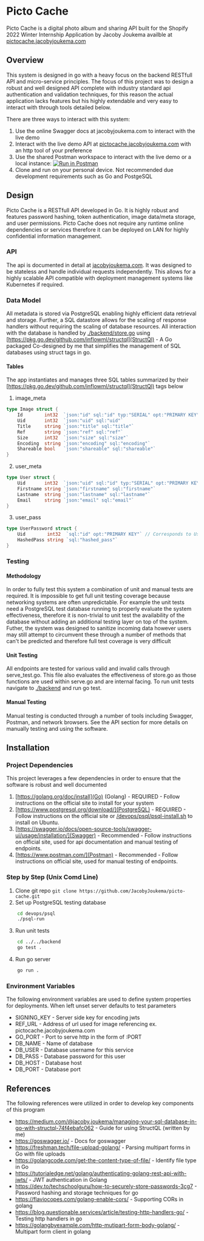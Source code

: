 # Picto Cache
Picto Cache is a digital photo album and sharing API built for the Shopify 2022 Winter Internship Application by Jacoby Joukema availble at [pictocache.jacobyjoukema.com](pictocache.jacobyjoukema.com)

## Overview
This system is designed in go with a heavy focus on the backend RESTfull API and micro-service principles. The focus of this project was to design a robust and well designed API complete with industry standard api authentication and validation techniques, for this reason the actual application lacks features but his highly extendable and very easy to interact with through tools detailed below.

There are three ways to interact with this system:

1. Use the online Swagger docs at jacobyjoukema.com to interact with the live demo
2. Interact with the live demo API at [pictocache.jacobyjoukema.com](pictocache.jacobyjoukema.com) with an http tool of your preference
3. Use the shared Postman workspace to interact with the live demo or a local instance: [![Run in Postman](https://run.pstmn.io/button.svg)](https://app.getpostman.com/run-collection/9043989-40ff35a4-5f77-47d8-a108-992eff445614?action=collection%2Ffork&collection-url=entityId%3D9043989-40ff35a4-5f77-47d8-a108-992eff445614%26entityType%3Dcollection)
4. Clone and run on your personal device. Not recommended due development requirements such as Go and PostgeSQL

## Design
Picto Cache is a RESTfull API developed in Go. It is highly robust and features password hashing, token authentication, image data/meta storage, and user permissions. Picto Cache does not require any runtime online dependencies or services therefore it can be deployed on LAN for highly confidential information management.

### API
The api is documented in detail at [jacobyjoukema.com](SwaggerDocs). It was designed to be stateless and handle individual requests independently. This allows for a highly scalable API compatible with deployment management systems like Kubernetes if required.

### Data Model
All metadata is stored via PostgreSQL enabling highly efficient data retrieval and storage. Further, a SQL datastore allows for the scaling of response handlers without requiring the scaling of database resources. All interaction with the database is handled by [./backend/store.go](backend/store.go) using [https://pkg.go.dev/github.com/inflowml/structql](StructQl) - A Go packaged Co-designed by me that simplifies the management of SQL databases using struct tags in go.

#### Tables
The app instantiates and manages three SQL tables summarized by their [https://pkg.go.dev/github.com/inflowml/structql](StructQl) tags below

1. image_meta
```go
type Image struct {
	Id        int32  `json:"id" sql:"id" typ:"SERIAL" opt:"PRIMARY KEY"`
	Uid       int32  `json:"uid" sql:"uid"`
	Title     string `json:"title" sql:"title"`
	Ref       string `json:"ref" sql:"ref"`
	Size      int32  `json:"size" sql:"size"`
	Encoding  string `json:"encoding" sql:"encoding"`
	Shareable bool   `json:"shareable" sql:"shareable"`
}
```
2. user_meta
```go
type User struct {
	Uid       int32  `json:"uid" sql:"id" typ:"SERIAL" opt:"PRIMARY KEY"`
	Firstname string `json:"firstname" sql:"firstname"`
	Lastname  string `json:"lastname" sql:"lastname"`
	Email     string `json:"email" sql:"email"`
}
```
3. user_pass
```go
type UserPassword struct {
	Uid        int32  `sql:"id" opt:"PRIMARY KEY"` // Corresponds to User Uid
	HashedPass string `sql:"hashed_pass"`
}
```

### Testing

#### Methodology
In order to fully test this system a combination of unit and manual tests are required. It is impossible to get full unit testing coverage because networking systems are often unpredictable. For example the unit tests need a PostgreSQL test database running to properly evaluate the system effectiveness, therefore it is non-trivial to unit test the availability of the database without adding an additional testing layer on top of the system. Futher, the system was designed to sanitize incoming data however users may still attempt to circumvent these through a number of methods that can't be predicted and therefore full test coverage is very difficult

#### Unit Testing
All endpoints are tested for various valid and invalid calls through serve_test.go. This file also evaluates the effectiveness of store.go as those functions are used within serve.go and are internal facing. To run unit tests navigate to [./backend](/backend) and run go test.

#### Manual Testing
Manual testing is conducted through a number of tools including Swagger, Postman, and network browsers. See the API section for more details on manually testing and using the software.

## Installation

### Project Dependencies
This project leverages a few dependencies in order to ensure that the software is robust and well documented

1. [https://golang.org/doc/install](Go) (Golang) - REQUIRED - Follow instructions on the official site to install for your system
2. [https://www.postgresql.org/download/](PostgreSQL) - REQUIRED - Follow instructions on the official site or [/devops/psql/psql-install.sh](/devops/psql/psql-install.sh) to install on Ubuntu.
3. [https://swagger.io/docs/open-source-tools/swagger-ui/usage/installation/](Swagger) - Recommended - Follow instructions on official site, used for api documentation and manual testing of endpoints.
4. [https://www.postman.com/](Postman) - Recommended - Follow instructions on official site, used for manual testing of endpoints.

### Step by Step (Unix Comd Line)
1. Clone git repo `git clone https://github.com/JacobyJoukema/picto-cache.git`
2. Set up PostgreSQL testing database
```bash
    cd devops/psql
    ./psql-run
```
3. Run unit tests
```bash
    cd ../../backend
    go test .
```
4. Run go server
```bash
    go run .
```

### Environment Variables
The following environment variables are used to define system properties for deployments. When left unset server defaults to test parameters
- SIGNING_KEY - Server side key for encoding jwts
- REF_URL - Address of url used for image referencing ex. pictocache.jacobyjoukema.com
- GO_PORT - Port to serve http in the form of :PORT
- DB_NAME - Name of database
- DB_USER - Database username for this service
- DB_PASS - Database password for this user
- DB_HOST - Database host
- DB_PORT - Database port

## References
The following references were utilized in order to develop key components of this program

- https://medium.com/@jacoby.joukema/managing-your-sql-database-in-go-with-structql-74f4ebafc062 - Guide for using StructQL (written by me)
- https://goswagger.io/ - Docs for goswagger
- https://freshman.tech/file-upload-golang/ - Parsing multipart forms in Go with file uploads
- https://golangcode.com/get-the-content-type-of-file/ - Identify file type in Go
- https://tutorialedge.net/golang/authenticating-golang-rest-api-with-jwts/ - JWT authentication in Golang
- https://dev.to/techschoolguru/how-to-securely-store-passwords-3cg7 - Password hashing and storage techniques for go
- https://flaviocopes.com/golang-enable-cors/ - Supporting CORs in golang
- https://blog.questionable.services/article/testing-http-handlers-go/ - Testing http handlers in go
- https://golangbyexample.com/http-mutipart-form-body-golang/ - Multipart form client in golang

